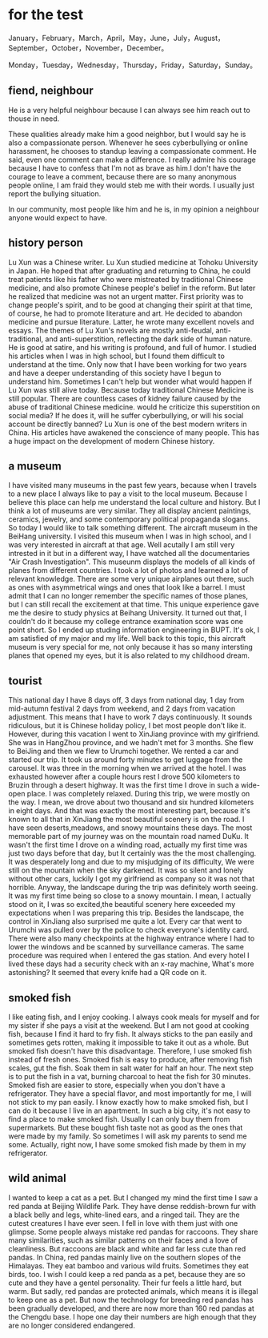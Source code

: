 # for the test

January，February，March，April，May，June，July，August，September，October，November，December。

Monday，Tuesday，Wednesday，Thursday，Friday，Saturday，Sunday。


## fiend, neighbour

He is a very helpful neighbour because I can always see him reach out to thouse in need.

These qualities already make him a good neighbor, but I would say he is also a compassionate person. Whenever he sees cyberbullying or online harassment, he chooses to standup leaving a compassionate comment. He said, even one comment can make a difference. I really admire his courage because I have to confess that I'm not as brave as him.I don't have the courage to leave a comment, because there are so many anonymous people online, I am fraid they would steb me with their words. I usually just report the bullying situation.

In our community, most people like him and he is, in my opinion a neighbour anyone would expect to have.

## history person

Lu Xun was a Chinese writer.
Lu Xun studied medicine at Tohoku University in Japan. He hoped that after graduating and returning to China, he could treat patients like his father who were mistreated by traditional Chinese medicine, and also promote Chinese people's belief in the reform.
But later he realized that medicine was not an urgent matter. First priority was to change people's spirit, and to be good at changing their spirit at that time, of course, he had to promote literature and art. He decided to abandon medicine and pursue literature.
Latter, he wrote many excellent novels and essays. The themes of Lu Xun's novels are mostly anti-feudal, anti-traditional, and anti-superstition, reflecting the dark side of human nature. He is good at satire, and his writing is profound, and full of humor. I studied his articles when I was in high school, but I found them difficult to understand at the time. Only now that I have been working for two years and have a deeper understanding of this society have I begun to understand him. 
Sometimes I can't help but wonder what would happen if Lu Xun was still alive today. Because today traditional Chinese Medicine is still popular. There are countless cases of kidney failure caused by the abuse of traditional Chinese medicine. would he criticize this superstition on social media? If he does it, will he suffer cyberbullying, or will his social account be directly banned?
Lu Xun is one of the best modern writers in China. His articles have awakened the conscience of many people. This has a huge impact on the development of modern Chinese history.

##  a museum

I have visited many museums in the past few years, because when I travels to a new place I always like to pay a visit to the local museum. Because I believe this place can help me understand the local culture and history. But I think a lot of museums are very similar. They all display ancient paintings, ceramics, jewelry, and some contemporary political propaganda slogans. So today I would like to talk something different. The aircraft museum in the BeiHang university. I visited this museum when I was in high school, and I was very interested in aircraft at that age. Well acutally I am still very intrested in it but in a different way, I have watched all the documentaries "Air Crash Investigation".
This museunm displays the models of all kinds of planes from different countries. I took a lot of photos and learned a lot of relevant knowledge. There are some very unique airplanes out there, such as ones with asymmetrical wings and ones that look like a barrel. I must admit that I can no longer remember the specific names of those planes, but I can still recall the excitement at that time. 
This unique experience gave me the desire to study physics at Beihang University. It turned out that, I couldn't do it because my college entrance examination score was one point short. So I ended up studing information engineering in BUPT. It's ok, I am satisfied of my major and my life.
Well back to this topic, this aircraft museum is very special for me, not only because it has so many intersting planes that opened my eyes, but it is also related to my childhood dream.

## tourist

This national day I have 8 days off, 3 days from national day, 1 day from mid-autumn festival 2 days from weekend, and 2 days from vacation adjustment. This means that I have to work 7 days continuously. It sounds ridiculous, but it is Chinese holiday policy, I bet most people don't like it.
However,  during this vacation I went to XinJiang province with my girlfriend. She was in HangZhou province, and we hadn't met for 3 months. She flew to BeiJing and then we flew to Urumchi together. We rented a car and started our trip. 
It took us around forty minutes to get luggage from the carousel. It was three in the morning when we arrived at the hotel. I was exhausted however after a couple hours rest I drove 500 kilometers to Bruzin through a desert highway. It was the first time I drove in such a wide-open place. I was completely relaxed.
During this trip, we were mostly on the way. I mean, we drove about two thousand and six hundred kilometers in eight days. And that was exactly the most interesting part, because it's known to all that in XinJiang the most beautiful scenery is on the road. I have seen deserts,meadows, and snowy  mountains these days. 
The most memorable part of my journey was on the mountain road named DuKu. It wasn't the first time I drove on a winding road, actually my first time was just two days before that day, but It certainly was the the most challenging. It was desperately long and due to my misjudging of its difficulty, We were still on the mountain when the sky darkened. It was so silent and lonely without other cars, luckily I got my girlfriend as company so it was not that horrible. Anyway, the landscape during the trip was definitely worth seeing. It was my first time being so close to a snowy mountain. I mean, I actually stood on it, I was so excited,the beautiful scenery here exceeded my expectations when I was preparing this trip.
Besides the landscape, the control in XinJiang also surprised me quite a lot. Every car that went to Urumchi was pulled over by the police to check everyone's identity card. There were also many checkpoints at the highway entrance where I had to lower the windows and be scanned by surveillance cameras. The same procedure was required when I entered the gas station. And every hotel I lived these days had a security check with an x-ray machine, What's more astonishing? It seemed that every knife had a QR code on it.

## smoked fish

I like eating fish, and I enjoy cooking. I always cook meals for myself and for my sister if she pays a visit at the weekend. But I am not good at cooking fish, because I find it hard to fry fish. It always sticks to the pan easily and sometimes gets rotten, making it impossible to take it out as a whole.
But smoked fish doesn't have this disadvantage. ​Therefore, I use smoked fish instead of fresh ones. Smoked fish is easy to produce, after removing fish scales, gut the fish. Soak them in salt water for half an hour. The next step is to put the fish in a vat, burning charcoal to heat the fish for 30 minutes.
Smoked fish are easier to store, especially when you don't have a refrigerator. They have a special flavor, and most importantly for me, I will not stick to my pan easily.
I know exactly how to make smoked fish, but I can do it because I live in an apartment. In such a big city, it's not easy to find a place to make smoked fish. Usually I can only buy them from supermarkets. But these bought fish taste not as good as the ones that were made by my family. So sometimes I will ask my parents to send me some. ​Actually, right now, I have some smoked fish made by them in my refrigerator.

## wild animal

I wanted to keep a cat as a pet. But I changed my mind the first time I saw a red panda at Beijing Wildlife Park. They have dense reddish-brown fur with a black belly and legs, white-lined ears, and a ringed tail. They are the cutest creatures I have ever seen. I fell in love with them just with one glimpse. Some people always mistake red pandas for raccoons. They share many similarities, such as similar patterns on their faces and a love of cleanliness. But raccoons are black and white and far less cute than red pandas.
In China, red pandas mainly live on the southern slopes of the Himalayas. They eat bamboo and various wild fruits. Sometimes they eat birds, too. 
I wish I could keep a red panda as a pet, because they are so cute and they have a gentel personality. Their fur feels a little hard, but warm. But sadly, red pandas are protected animals, which means it is illegal to keep one as a pet. But now the technology for breeding red pandas has been gradually developed, and there are now more than 160 red pandas at the Chengdu base. I hope one day their numbers are high enough that they are no longer considered endangered.